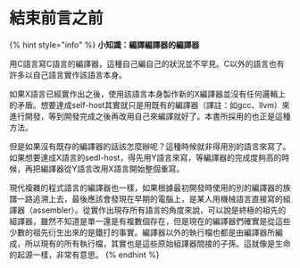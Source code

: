 # 結束前言之前

{% hint style="info" %}
**小知識：編譯編譯器的編譯器**

用C語言寫C語言的編譯器，這種自己編自己的狀況並不罕見。C以外的語言也有許多以自己語言實作該語言本身。

如果X語言已經實作出之後，使用該語言本身製作新的X編譯器並沒有任何邏輯上的矛盾。想要達成self-host其實就只是用既有的編譯器（譯註：如gcc、llvm）來進行開發，等到開發完成之後再改用自己來編譯就好了。本書所採用的也正是這種方法。

但是如果沒有既存的編譯器的話該怎麼辦呢？這種時候就非得用別的語言來寫了。如果想要達成X語言的sedl-host，得先用Y語言來寫，等編譯器的完成度夠高的時候，再把編譯器從Y語言改用X語言開始整個重寫。

現代複雜的程式語言的編譯器也一樣，如果根據最初開發時使用的別的編譯器的族譜一路追溯上去，最後應該會發現在早期的電腦上，是某人用機械語言直接寫的組譯器（assembler）。從實作出現存所有語言的角度來說，可以說是終極的祖先的組譯器，雖然不知道是單一還是有複數個存在，但是現在的編譯器們確實是從這些少數的祖先衍生出來的是鐵打的事實。編譯器以外的執行檔也都是由編譯器所編成，所以現有的所有執行檔，其實也是這些原始組譯器間接的子孫。這就像是生命的起源一樣，非常有意思。
{% endhint %}

